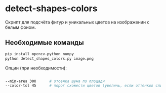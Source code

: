# detect-shapes-colors

Скрипт для подсчёта фигур и уникальных цветов на изображении с белым фоном.

## Необходимые команды
```bash
pip install opencv-python numpy
python detect_shapes_colors.py image.png

```
Опции (при необходимости):
```bash

--min-area 300      # отсечка шума по площади
--color-tol 45      # порог схожести цветов (увеличь, если оттенков слишком много)
